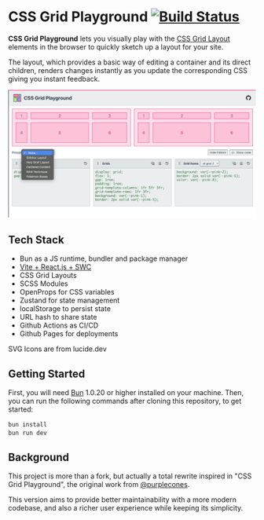 # CSS Grid Playground [![Build Status](https://github.com/itsjavi/css-grid-playground/actions/workflows/quality.yml/badge.svg)](https://github.com/itsjavi/css-grid-playground/actions/workflows/quality.yml)

**CSS Grid Playground** lets you visually play with the [CSS Grid Layout](https://www.w3.org/TR/css3-grid-layout/)
elements in the browser to quickly sketch up a layout for your site.

The layout, which provides a basic way of editing a container and its direct children, renders changes instantly as you
update the corresponding CSS giving you instant feedback.

![Demo](public/twitter-card.png)

## Tech Stack

- Bun as a JS runtime, bundler and package manager
- [Vite + React.js + SWC](https://github.com/vitejs/vite-plugin-react-swc)
- CSS Grid Layouts
- SCSS Modules
- OpenProps for CSS variables
- Zustand for state management
- localStorage to persist state
- URL hash to share state
- Github Actions as CI/CD
- Github Pages for deployments

SVG Icons are from lucide.dev

## Getting Started

First, you will need [Bun](https://bun.sh/) 1.0.20 or higher installed on your machine. Then, you can run the following
commands after cloning this repository, to get started:

```bash
bun install
bun run dev
```

## Background

This project is more than a fork, but actually a total rewrite inspired in "CSS Grid Playground", the original work from
[@purplecones](https://github.com/purplecones/css-grid-playground).

This version aims to provide better maintainability with a more modern codebase, and also a richer user experience while
keeping its simplicity.
